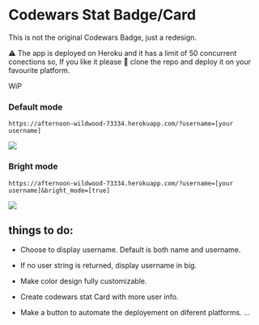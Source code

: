 # Codewars Stat Badge/Card 
This is not the original Codewars Badge, just a redesign.

⚠ The app is deployed on Heroku and it has a limit of 50 concurrent conections so, If you like it please 🙏 clone the repo and deploy it on your favourite platform. 

WiP

 ### Default mode 
 `https://afternoon-wildwood-73334.herokuapp.com/?username=[your username]`
 
 ![](https://afternoon-wildwood-73334.herokuapp.com/?username=vanhaaggen)
 
 ### Bright mode
 `https://afternoon-wildwood-73334.herokuapp.com/?username=[your username]&bright_mode=[true]`
 
 ![](https://afternoon-wildwood-73334.herokuapp.com/?username=vanhaaggen&bright_mode=true)
 
## things to do:
- Choose to display username. Default is both name and username.

- If no user string is returned, display username in big.

- Make color design fully customizable.

- Create codewars stat Card with more user info.

- Make a button to automate the deployement on diferent platforms.
...
